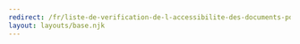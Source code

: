 ```yaml
---
redirect: /fr/liste-de-verification-de-l-accessibilite-des-documents-pdf/
layout: layouts/base.njk
---
```


